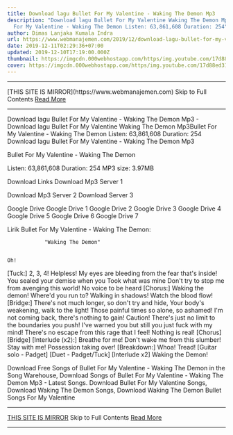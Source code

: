 ```yaml
---
title: Download lagu Bullet For My Valentine - Waking The Demon Mp3
description: "Download lagu Bullet For My Valentine Waking The Demon Mp3Bullet
  For My Valentine - Waking The Demon Listen: 63,861,608 Duration: 254"
author: Dimas Lanjaka Kumala Indra
url: https://www.webmanajemen.com/2019/12/download-lagu-bullet-for-my-valentine.html
date: 2019-12-11T02:29:36+07:00
updated: 2019-12-10T17:19:00.000Z
thumbnail: https://imgcdn.000webhostapp.com/https/img.youtube.com/17d88ed31ddac0d57b392806a2b97523.jpeg
cover: https://imgcdn.000webhostapp.com/https/img.youtube.com/17d88ed31ddac0d57b392806a2b97523.jpeg
---
```


<hr/> [THIS SITE IS MIRROR](https://www.webmanajemen.com) Skip to Full Contents <a href="https://www.webmanajemen.com/2019/12/download-lagu-bullet-for-my-valentine.html" rel="follow" class="button" id="read-more">Read More</a> <hr/> Download lagu Bullet For My Valentine - Waking The Demon Mp3 - Download lagu Bullet For My Valentine Waking The Demon Mp3Bullet For My Valentine - Waking The Demon Listen: 63,861,608 Duration: 254 Download lagu Bullet For My Valentine - Waking The Demon Mp3

Bullet For My Valentine - Waking The Demon

  Listen: 63,861,608 
  Duration: 254 
  MP3 size: 3.97MB 

  Download Links 
  Download Mp3 Server 1 

  Download Mp3 Server 2 
  Download Server 3 


  Google Drive   Google Drive 1 
  Google Drive 2 
  Google Drive 3 
  Google Drive 4 
  Google Drive 5 
  Google Drive 6 
  Google Drive 7 


                             
Lirik Bullet For My Valentine - Waking The Demon:
                             
                "Waking The Demon" 
  
    
    Oh!
  [Tuck:] 2, 3, 4!
  Helpless!
 My eyes are bleeding from the fear that's inside!
 You sealed your demise when you
 Took what was mine
  Don't try to stop me from avenging this world!
 No voice to be heard
  [Chorus:] 
 Waking the demon!
 Where'd you run to?
 Walking in shadows!
 Watch the blood flow!
  [Bridge:] 
 There's not much longer, so don't try and hide,
 Your body's weakening, walk to the light!
 Those painful times so alone, so ashamed!
 I'm not coming back, there's nothing to gain!
  Caution!
 There's just no limit to the boundaries you push!
 I've warned you but still you just fuck with my mind!
 There's no escape from this rage that I feel!
 Nothing is real!
  [Chorus] 
 [Bridge] 
  [Interlude (x2):] 
 Breathe for me!
 Don't wake me from this slumber!
 Stay with me!
 Possession taking over!
  [Breakdown:] Whoa! Tread!
  [Guitar solo - Padget] 
 [Duet - Padget/Tuck] 
  [Interlude x2] 
  Waking the Demon! 
    
                                                                                             
  Download Free Songs of Bullet For My Valentine - Waking The Demon in the Song Warehouse, Download Songs of Bullet For My Valentine - Waking The Demon Mp3 - Latest Songs.  Download Bullet For My Valentine Songs, Download Waking The Demon Songs, Download Waking The Demon Bullet Songs For My Valentine <hr/> [THIS SITE IS MIRROR](https://www.webmanajemen.com) Skip to Full Contents <a href="https://www.webmanajemen.com/2019/12/download-lagu-bullet-for-my-valentine.html" rel="follow" class="button" id="read-more">Read More</a> <hr/>